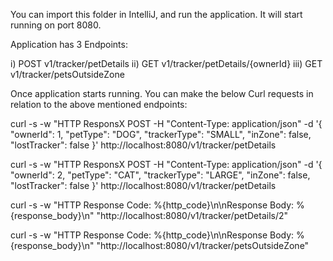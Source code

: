 You can import this folder in IntelliJ, and run the application. It will start running on port 8080. 

Application has 3 Endpoints:

i) POST v1/tracker/petDetails
ii) GET v1/tracker/petDetails/{ownerId}
iii) GET v1/tracker/petsOutsideZone

Once application starts running. You can make the below Curl requests in relation to the above mentioned endpoints:

curl -s -w "HTTP ResponsX POST -H "Content-Type: application/json" -d '{
    "ownerId": 1,
    "petType": "DOG",
    "trackerType": "SMALL",
    "inZone": false,
    "lostTracker": false
}' http://localhost:8080/v1/tracker/petDetails

curl -s -w "HTTP ResponsX POST -H "Content-Type: application/json" -d '{
    "ownerId": 2,
    "petType": "CAT",
    "trackerType": "LARGE",
    "inZone": false,
    "lostTracker": false
}' http://localhost:8080/v1/tracker/petDetails

curl -s -w "HTTP Response Code: %{http_code}\n\nResponse Body: %{response_body}\n" "http://localhost:8080/v1/tracker/petDetails/2"

curl -s -w "HTTP Response Code: %{http_code}\n\nResponse Body: %{response_body}\n" "http://localhost:8080/v1/tracker/petsOutsideZone"
